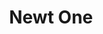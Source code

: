 ---
title:   Newt One
studio:  DevNAri
release: 2018-02-14 
img:     newt-one-alt.jpg
url:     devnari.com
status:  casual
tags:  # genre: mmo, action, rpg, strategy, computer, steam, ps4
  - computer
  - super-cute
  - platformer
  - steam
---